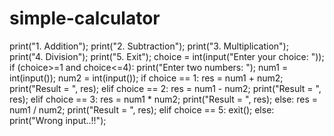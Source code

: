 # simple-calculator

print("1. Addition");
print("2. Subtraction");
print("3. Multiplication");
print("4. Division");
print("5. Exit");
choice = int(input("Enter your choice: "));
if (choice>=1 and choice<=4):
    print("Enter two numbers: ");
    num1 = int(input());
    num2 = int(input());
    if choice == 1:
    	res = num1 + num2;
    	print("Result = ", res);
    elif choice == 2:
    	res = num1 - num2;
    	print("Result = ", res);
    elif choice == 3:
    	res = num1 * num2;
    	print("Result = ", res);
    else:
    	res = num1 / num2;
    	print("Result = ", res);
elif choice == 5:
    exit();
else:
    print("Wrong input..!!");
